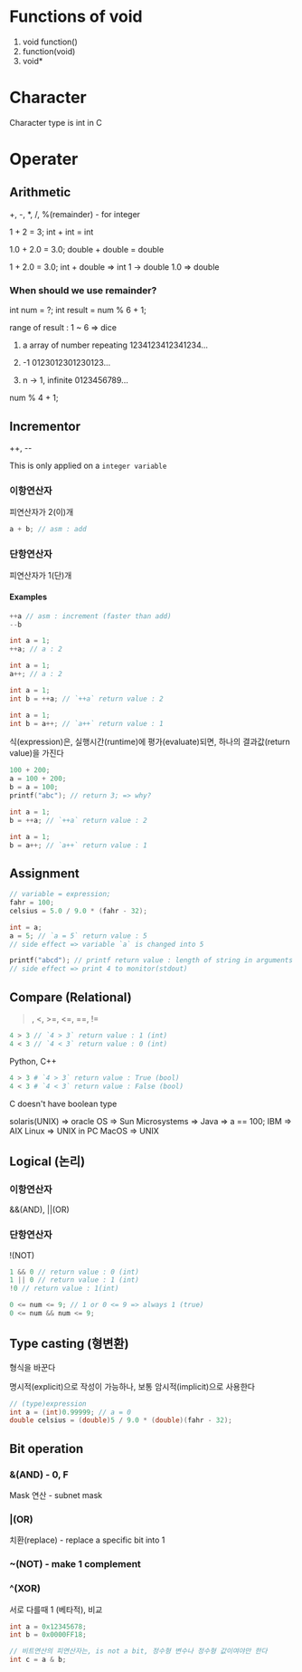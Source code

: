 # Functions of void

1. void function()
2. function(void)
3. void*

# Character
Character type is int in C

# Operater

## Arithmetic
+, -, *, /, 
%(remainder) - for integer

1 + 2 = 3;
int + int = int

1.0 + 2.0 = 3.0;
double + double = double

1 + 2.0 = 3.0;
int + double => int 1 -> double 1.0 => double


### When should we use remainder?
int num = ?;
int result = num % 6 + 1;

range of result : 1 ~ 6 => dice

1. a array of number repeating
1234123412341234...

2. -1
0123012301230123...

3. n -> 1, infinite
0123456789...

num % 4 + 1;

## Incrementor
++, --

This is only applied on a `integer variable`

### 이항연산자
피연산자가 2(이)개

```c
a + b; // asm : add
```

### 단항연산자
피연산자가 1(단)개

#### Examples

```c
++a // asm : increment (faster than add)
--b
```

```c
int a = 1;
++a; // a : 2

int a = 1;
a++; // a : 2

int a = 1;
int b = ++a; // `++a` return value : 2

int a = 1;
int b = a++; // `a++` return value : 1
```

식(expression)은, 실행시간(runtime)에 평가(evaluate)되면, 하나의 결과값(return value)을 가진다

```c
100 + 200;
a = 100 + 200;
b = a = 100;
printf("abc"); // return 3; => why?
```

```c
int a = 1;
b = ++a; // `++a` return value : 2

int a = 1;
b = a++; // `a++` return value : 1
```

## Assignment
```c
// variable = expression;
fahr = 100;
celsius = 5.0 / 9.0 * (fahr - 32);

int = a;
a = 5; // `a = 5` return value : 5
// side effect => variable `a` is changed into 5

printf("abcd"); // printf return value : length of string in arguments : 4
// side effect => print 4 to monitor(stdout)
```

## Compare (Relational)
>, <, >=, <=, ==, !=

```c
4 > 3 // `4 > 3` return value : 1 (int)
4 < 3 // `4 < 3` return value : 0 (int)
```

Python, C++
```python
4 > 3 # `4 > 3` return value : True (bool)
4 < 3 # `4 < 3` return value : False (bool)
```

C doesn't have boolean type

solaris(UNIX) => oracle OS => Sun Microsystems => Java => a == 100;
IBM => AIX
Linux => UNIX in PC
MacOS => UNIX

## Logical (논리)

### 이항연산자
&&(AND), ||(OR)

### 단항연산자
!(NOT)

```c
1 && 0 // return value : 0 (int)
1 || 0 // return value : 1 (int)
!0 // return value : 1(int)
```

```c
0 <= num <= 9; // 1 or 0 <= 9 => always 1 (true)
0 <= num && num <= 9;
```

## Type casting (형변환)
형식을 바꾼다

명시적(explicit)으로 작성이 가능하나, 보통 암시적(implicit)으로 사용한다
```c
// (type)expression
int a = (int)0.99999; // a = 0
double celsius = (double)5 / 9.0 * (double)(fahr - 32);
```

## Bit operation
### &(AND) - 0, F
Mask 연산 - subnet mask

### |(OR)
치환(replace) - replace a specific bit into 1

### ~(NOT) - make 1 complement

### ^(XOR)
서로 다를때 1 (베타적), 비교

```c
int a = 0x12345678;
int b = 0x0000FF18;

// 비트연산의 피연산자는, is not a bit, 정수형 변수나 정수형 값이여야만 한다
int c = a & b;
```

